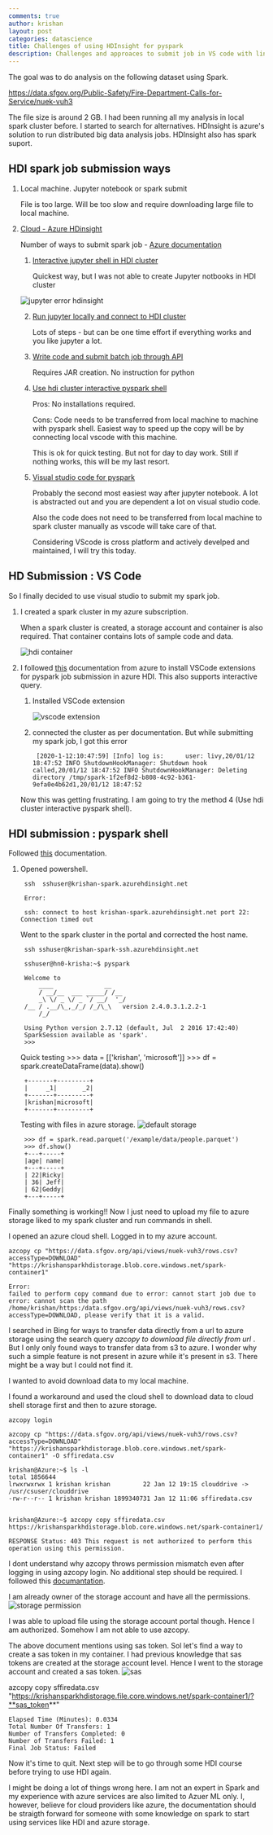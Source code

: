 ```yaml
---
comments: true
author: krishan
layout: post
categories: datascience
title: Challenges of using HDInsight for pyspark
description: Challenges and approaces to submit job in VS code with links, results and opinions
---
```


The goal was to do analysis on the following dataset using Spark. 

https://data.sfgov.org/Public-Safety/Fire-Department-Calls-for-Service/nuek-vuh3

The file size is around 2 GB. I had been running all my analysis in local spark cluster before. I started to search for alternatives. HDInsight is azure's solution to run distributed big data analysis jobs. HDInsight also has spark suport.

## HDI spark job submission ways

1. Local machine. Jupyter notebook or spark submit

    File is too large. Will be too slow and require downloading large file to local machine.

2. [Cloud - Azure HDinsight](https://docs.microsoft.com/en-us/azure/hdinsight/spark/apache-spark-jupyter-spark-sql-use-portal)
    
    Number of ways to submit spark job - [Azure documentation](https://docs.microsoft.com/en-us/archive/blogs/azuredatalake/spark-job-submission-on-hdinsight-101)
    
    1. [Interactive jupyter shell in HDI cluster](https://docs.microsoft.com/en-us/azure/hdinsight/spark/apache-spark-load-data-run-query)

        Quickest way, but I was not able to create Jupyter notbooks in HDI cluster

    ![jupyter error hdinsight](/assets/hdi/jupyter-error.jpg)

    2. [Run jupyter locally and connect to HDI cluster](https://docs.microsoft.com/en-us/azure/hdinsight/spark/apache-spark-jupyter-notebook-install-locally)

        Lots of steps - but can be one time effort if everything works and you like jupyter a lot.

    3. [Write code and submit batch job through API](https://docs.microsoft.com/en-us/azure/hdinsight/spark/apache-spark-livy-rest-interface)

        Requires JAR creation. No instruction for python
    3. [Use hdi cluster interactive pyspark shell](https://docs.microsoft.com/en-us/azure/hdinsight/spark/apache-spark-shell)

        Pros: No installations required. 
        
        Cons: Code needs to be transferred from local machine to machine with pyspark shell. Easiest way to speed up the copy  will be by connecting local vscode with this machine.
        
        This is ok for quick testing. But not for day to day work. Still if nothing works, this will be my last resort. 

    4. [Visual studio code for pyspark](https://azure.microsoft.com/en-us/blog/run-your-pyspark-interactive-query-and-batch-job-in-visual-studio-code/)

        Probably the second most easiest way after jupyter notebook. A lot is abstracted out and you are dependent a lot on visual studio code.
        
        Also the code does not need to be transferred from local machine to spark cluster manually as vscode will take care of that.

        Considering VScode is cross platform and actively develped and maintained, I will try this today.

## HD Submission : VS Code
So I finally decided to use visual studio to submit my spark job.

1. I created a spark cluster in my azure subscription.

    When a spark cluster is created, a storage account and container is also required. That container contains lots of sample code and data.

    ![hdi container](/assets/hdi/container.jpg)

2. I followed [this](https://docs.microsoft.com/en-us/azure/hdinsight/hdinsight-for-vscode) documentation from azure to install VSCode extensions for pyspark job submission in azure HDI. This also supports interactive query. 


    1. Installed VSCode extension

        ![vscode extension](/assets/hdi/vscode-extension.jpg)

    2. connected the cluster as per documentation. But while submitting my spark job, I got this error

            [2020-1-12:10:47:59] [Info] log is: 	 user: livy,20/01/12 18:47:52 INFO ShutdownHookManager: Shutdown hook called,20/01/12 18:47:52 INFO ShutdownHookManager: Deleting directory /tmp/spark-1f2ef8d2-b808-4c92-b361-9efa0e4b62d1,20/01/12 18:47:52 

    Now this was getting frustrating. I am going to try the method 4 (Use hdi cluster interactive pyspark shell).

## HDI submission : pyspark shell

Followed [this](https://docs.microsoft.com/en-us/azure/hdinsight/spark/apache-spark-shell) documentation.

1. Opened powershell. 
        
        ssh  sshuser@krishan-spark.azurehdinsight.net

        Error:

        ssh: connect to host krishan-spark.azurehdinsight.net port 22: Connection timed out

    Went to the spark cluster in the portal and corrected the host name.

        ssh sshuser@krishan-spark-ssh.azurehdinsight.net 

        sshuser@hn0-krisha:~$ pyspark

        Welcome to
            ____              __
            / __/__  ___ _____/ /__
            _\ \/ _ \/ _ `/ __/  '_/
        /__ / .__/\_,_/_/ /_/\_\   version 2.4.0.3.1.2.2-1
            /_/

        Using Python version 2.7.12 (default, Jul  2 2016 17:42:40)
        SparkSession available as 'spark'.
        >>>

    Quick testing
        >>> data = [['krishan', 'microsoft']]
        >>> df = spark.createDataFrame(data).show()

        +-------+---------+
        |     _1|       _2|
        +-------+---------+
        |krishan|microsoft|
        +-------+---------+

    Testing with files in azure storage.
    ![default storage](/assets/hdi/default-storage.jpg)

        >>> df = spark.read.parquet('/example/data/people.parquet')
        >>> df.show()
        +---+-----+
        |age| name|
        +---+-----+
        | 22|Ricky|
        | 36| Jeff|
        | 62|Geddy|
        +---+-----+

Finally something is working!! Now I just need to upload my file to azure storage liked to my spark cluster and run commands in shell.


I opened an azure cloud shell. Logged in to my azure account. 
    
    azcopy cp "https://data.sfgov.org/api/views/nuek-vuh3/rows.csv?accessType=DOWNLOAD" "https://krishansparkhdistorage.blob.core.windows.net/spark-container1"

    Error:
    failed to perform copy command due to error: cannot start job due to error: cannot scan the path /home/krishan/https:/data.sfgov.org/api/views/nuek-vuh3/rows.csv?accessType=DOWNLOAD, please verify that it is a valid.

I searched in Bing for ways to transfer data directly from a url to azure storage using the search query *azcopy to download file directly from url* . But I only only found ways to transfer data from s3 to azure. I wonder why such a simple feature is not present in azure while it's present in s3. There might be a way but I could not find it.

I wanted to avoid download data to my local machine.

I found a workaround and used the cloud shell to download data to cloud shell storage first and then to azure storage.

    azcopy login

    azcopy cp "https://data.sfgov.org/api/views/nuek-vuh3/rows.csv?accessType=DOWNLOAD" "https://krishansparkhdistorage.blob.core.windows.net/spark-container1" -O sffiredata.csv

    krishan@Azure:~$ ls -l
    total 1856644
    lrwxrwxrwx 1 krishan krishan         22 Jan 12 19:15 clouddrive -> /usr/csuser/clouddrive
    -rw-r--r-- 1 krishan krishan 1899340731 Jan 12 11:06 sffiredata.csv

    
    krishan@Azure:~$ azcopy copy sffiredata.csv https://krishansparkhdistorage.blob.core.windows.net/spark-container1/
    
    RESPONSE Status: 403 This request is not authorized to perform this operation using this permission.

I dont understand why azcopy throws permission mismatch even after logging in using azcopy login. No additional step should be required. I followed this [documantation](https://docs.microsoft.com/en-us/azure/storage/common/storage-use-azcopy-v10).

I am already owner of the storage account and have all the permissions.
![storage permission](/assets/hdi/storage-permission.jpg)

I was able to upload file using the storage account portal though. Hence I am authorized. Somehow I am not able to use azcopy.

The above document mentions using sas token. Sol let's find a way to create a sas token in my container. I had previous knowledge that sas tokens are created at the storage account level. Hence I went to the storage account and created a sas token.
![sas](/assets/hdi/sas.jpg)



azcopy copy sffiredata.csv "https://krishansparkhdistorage.file.core.windows.net/spark-container1/?**sas_token**"

    Elapsed Time (Minutes): 0.0334
    Total Number Of Transfers: 1
    Number of Transfers Completed: 0
    Number of Transfers Failed: 1
    Final Job Status: Failed

Now it's time to quit. Next step will be to go through some HDI course before trying to use HDI again. 

I might be doing a lot of things wrong here. I am not an expert in Spark and my experience with azure services are also limited to Azuer ML only. I, however, believe for cloud providers like azure, the documentation should be straigth forward for someone with some knowledge on spark to start using services like HDI and azure storage.